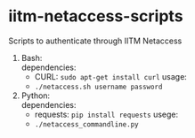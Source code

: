 # iitm-netaccess-scripts
Scripts to authenticate through IITM Netaccess

1. Bash:  
    dependencies:  
    - CURL: `sudo apt-get install curl`
    usage:
    - `./netaccess.sh username password`
2. Python:  
    dependencies:
    - requests: `pip install requests`
    usege:
    - `./netaccess_commandline.py` 
